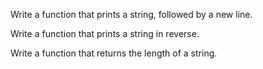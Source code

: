 Write a function that prints a string, followed by a new line.

Write a function that prints a string in reverse.

Write a function that returns the length of a string.
